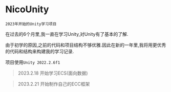 # NicoUnity
`2023年开始的Unity学习项目`

在过去的6个月里,我一直在学习Unity,对Unity有了基本的了解.

由于初学的原因,之前的代码和项目结构不够优雅.因此在新的一年里,我将用更优秀的代码和结构来构建我的学习记录.

项目使用`Unity 2022.2.6f1`

> 2023.2.18
开始学习ECS(面向数据)


> 2023.2.21
开始制作自己的ECC框架
